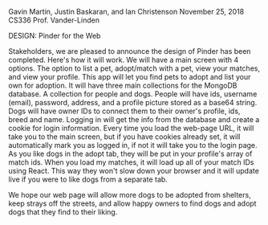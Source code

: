 Gavin Martin, Justin Baskaran, and Ian Christenson November 25, 2018 CS336 Prof. Vander-Linden

DESIGN: Pinder for the Web

Stakeholders, we are pleased to announce the design of Pinder has been completed. Here's how it will work. We will have a main screen with 4 options. The option to list a pet, adopt/match with a pet, view your matches, and view your profile. This app will let you find pets to adopt and list your own for adoption. It will have three main collections for the MongoDB database. A collection for people and dogs. People will have ids, username (email), password, address, and a profile picture stored as a base64 string. Dogs will have owner IDs to connect them to their owner's profile, ids, breed and name. Logging in will get the info from the database and create a cookie for login information. Every time you load the web-page URL, it will take you to the main screen, but if you have cookies already set, it will automatically mark you as logged in, if not it will take you to the login page. As you like dogs in the adopt tab, they will be put in your profile's array of match ids. When you load my matches, it will load up all of your match IDs using React. This way they won't slow down your browser and it will update live if you were to like dogs from a separate tab.

We hope our web page will allow more dogs to be adopted from shelters, keep strays off the streets, and allow happy owners to find dogs and adopt dogs that they find to their liking.
